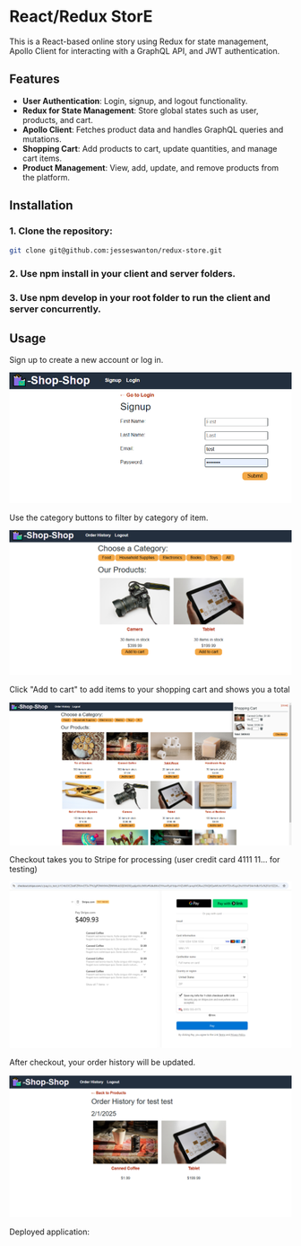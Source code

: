 # React/Redux StorE

This is a React-based online story using Redux for state management, Apollo Client for interacting with a GraphQL API, and JWT authentication. 

## Features

- **User Authentication**: Login, signup, and logout functionality.
- **Redux for State Management**: Store global states such as user, products, and cart.
- **Apollo Client**: Fetches product data and handles GraphQL queries and mutations.
- **Shopping Cart**: Add products to cart, update quantities, and manage cart items.
- **Product Management**: View, add, update, and remove products from the platform.

## Installation

### 1. **Clone the repository**:
   ```bash
   git clone git@github.com:jesseswanton/redux-store.git
   ```

### 2. Use npm install in your client and server folders.

### 3. Use npm develop in your root folder to run the client and server concurrently.

## Usage

Sign up to create a new account or log in.

![login](client/src/assets/rs1.PNG)

Use the category buttons to filter by category of item.

![search](client/src/assets/rs3.PNG)

Click "Add to cart" to add items to your shopping cart and shows you a total

![cart](client/src/assets/rs2.PNG)

Checkout takes you to Stripe for processing (user credit card 4111 11... for testing)

![checkout](client/src/assets/rs4.PNG)

After checkout, your order history will be updated.

![checkout](client/src/assets/rs5.PNG)

Deployed application:
